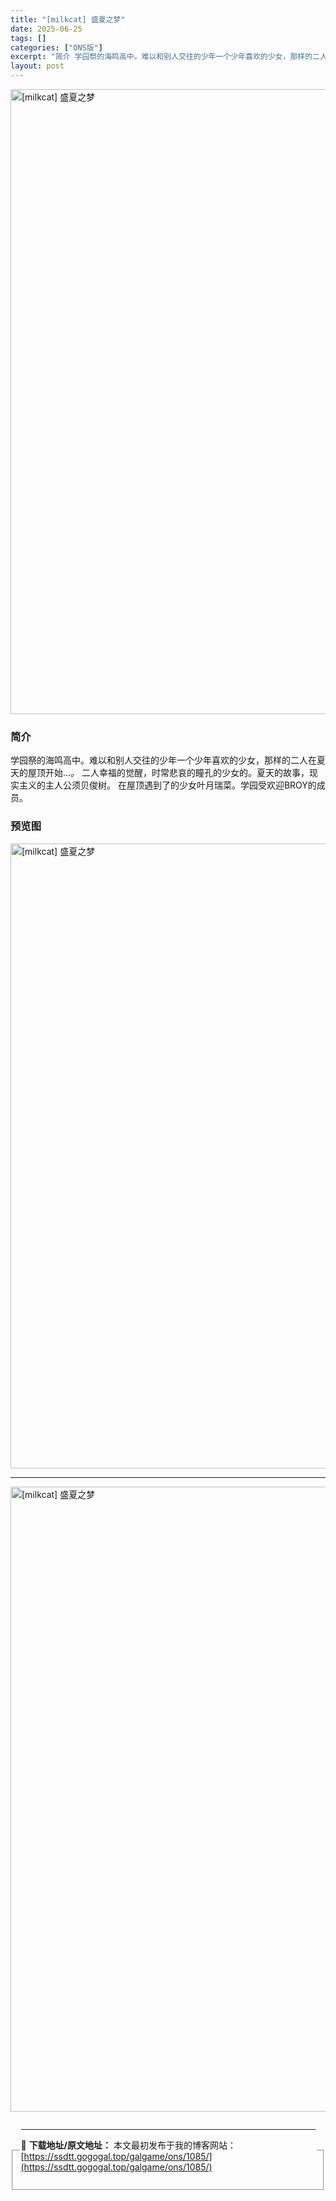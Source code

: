 ```yaml
---
title: "[milkcat] 盛夏之梦"
date: 2025-06-25
tags: []
categories: ["ONS版"]
excerpt: "简介 学园祭的海鸣高中。难以和别人交往的少年一个少年喜欢的少女，那样的二人在夏天的屋顶开始…。 二人幸福的觉醒，时常悲哀的瞳孔的少女的。夏天的故事，现实主义的主人公须贝俊树。 在屋顶遇到了的少女叶月瑞菜。学园受欢迎BROY的成员。 预览图 资源下载 资源免费下载地址 下载地址 PC版-磁力下载 ma&hellip;"
layout: post
---
```


<p><img decoding="async" style="display: block; margin-left: auto; margin-right: auto; width: 1000px;" src="https://ssdtt.gogogal.top/wp-content/uploads/2025/06/4c228-00.webp" alt="[milkcat] 盛夏之梦" /></p>
<div>
<h3>简介</h3>
</div>
<p>学园祭的海鸣高中。难以和别人交往的少年一个少年喜欢的少女，那样的二人在夏天的屋顶开始…。 二人幸福的觉醒，时常悲哀的瞳孔的少女的。夏天的故事，现实主义的主人公须贝俊树。 在屋顶遇到了的少女叶月瑞菜。学园受欢迎BROY的成员。</p>
<h3>预览图</h3>
<p><img decoding="async" style="display: block; margin-left: auto; margin-right: auto; width: 1000px;" src="https://ssdtt.gogogal.top/wp-content/uploads/2025/06/e5d9a-01.webp" alt="[milkcat] 盛夏之梦" /></p>
<hr />
<p><img decoding="async" style="display: block; margin-left: auto; margin-right: auto; width: 1000px;" src="https://ssdtt.gogogal.top/wp-content/uploads/2025/06/6b7fb-02.webp" alt="[milkcat] 盛夏之梦" /></p>
<div></div>
<fieldset>
<legend>


---
📖 **下载地址/原文地址：** 本文最初发布于我的博客网站：[https://ssdtt.gogogal.top/galgame/ons/1085/](https://ssdtt.gogogal.top/galgame/ons/1085/)
